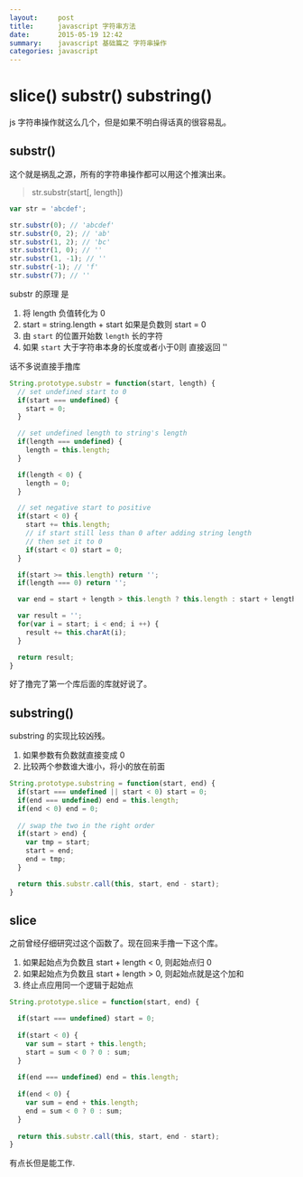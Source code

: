 ```yaml
---
layout:     post
title:      javascript 字符串方法
date:       2015-05-19 12:42
summary:    javascript 基础篇之 字符串操作
categories: javascript
---
```


# slice() substr() substring()

js 字符串操作就这么几个，但是如果不明白得话真的很容易乱。

## substr()

这个就是祸乱之源，所有的字符串操作都可以用这个推演出来。

> str.substr(start[, length])

``` javascript
var str = 'abcdef';

str.substr(0); // 'abcdef'
str.substr(0, 2); // 'ab'
str.substr(1, 2); // 'bc'
str.substr(1, 0); // ''
str.substr(1, -1); // ''
str.substr(-1); // 'f'
str.substr(7); // ''
```

substr 的原理 是

1. 将 length 负值转化为 0
2. start = string.length + start 如果是负数则 start = 0
3. 由 `start` 的位置开始数 `length` 长的字符
4. 如果 `start` 大于字符串本身的长度或者小于0则 直接返回 ''

话不多说直接手撸库

``` javascript
String.prototype.substr = function(start, length) {
  // set undefined start to 0
  if(start === undefined) {
    start = 0;
  }

  // set undefined length to string's length
  if(length === undefined) {
    length = this.length;
  }  

  if(length < 0) {
    length = 0;
  }

  // set negative start to positive
  if(start < 0) {
    start += this.length;
    // if start still less than 0 after adding string length
    // then set it to 0
    if(start < 0) start = 0;
  }

  if(start >= this.length) return '';
  if(length === 0) return '';

  var end = start + length > this.length ? this.length : start + length;

  var result = '';
  for(var i = start; i < end; i ++) {
    result += this.charAt(i);
  }

  return result;
}
```

好了撸完了第一个库后面的库就好说了。

## substring()

substring 的实现比较凶残。

1. 如果参数有负数就直接变成 0
2. 比较两个参数谁大谁小，将小的放在前面

``` javascript
String.prototype.substring = function(start, end) {
  if(start === undefined || start < 0) start = 0;
  if(end === undefined) end = this.length;
  if(end < 0) end = 0;
  
  // swap the two in the right order
  if(start > end) {
    var tmp = start;
    start = end;
    end = tmp;
  }

  return this.substr.call(this, start, end - start);
}
```

## slice

之前曾经仔细研究过这个函数了。现在回来手撸一下这个库。

1. 如果起始点为负数且 start + length < 0, 则起始点归 0
2. 如果起始点为负数且 start + length > 0, 则起始点就是这个加和
3. 终止点应用同一个逻辑于起始点

``` javascript
String.prototype.slice = function(start, end) {

  if(start === undefined) start = 0;
  
  if(start < 0) {
    var sum = start + this.length;
    start = sum < 0 ? 0 : sum;
  }
  
  if(end === undefined) end = this.length;
  
  if(end < 0) {
    var sum = end + this.length;
    end = sum < 0 ? 0 : sum;
  }  
  
  return this.substr.call(this, start, end - start);
}
```

有点长但是能工作.
